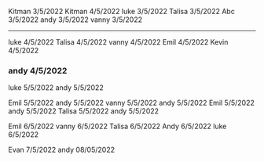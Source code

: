 Kitman 3/5/2022
Kitman 4/5/2022
luke 3/5/2022
Talisa 3/5/2022
Abc 3/5/2022
andy 3/5/2022
vanny 3/5/2022

---

luke 4/5/2022
Talisa 4/5/2022
vanny 4/5/2022
Emil 4/5/2022
Kevin 4/5/2022

<h3>andy 4/5/2022</h3>
luke 5/5/2022
andy 5/5/2022

Emil 5/5/2022
andy 5/5/2022
vanny 5/5/2022
andy 5/5/2022
Emil 5/5/2022
andy 5/5/2022
Talisa 5/5/2022
andy 5/5/2022

Emil 6/5/2022
vanny 6/5/2022
Talisa 6/5/2022
Andy 6/5/2022
luke 6/5/2022



Evan 7/5/2022
andy 08/05/2022
